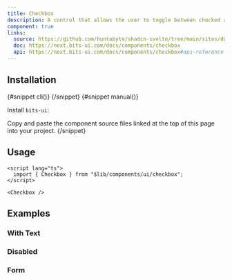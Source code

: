 ```yaml
---
title: Checkbox
description: A control that allows the user to toggle between checked and not checked.
component: true
links:
  source: https://github.com/huntabyte/shadcn-svelte/tree/main/sites/docs/src/lib/registry/default/ui/checkbox
  doc: https://next.bits-ui.com/docs/components/checkbox
  api: https://next.bits-ui.com/docs/components/checkbox#api-reference
---
```


<script>
  import { ComponentPreview, PMAddComp, PMInstall, Steps, Step, InstallTabs } from '$lib/components/docs';
</script>

<ComponentPreview name="checkbox-demo">

<div></div>

</ComponentPreview>

## Installation

<InstallTabs>
{#snippet cli()}
<PMAddComp name="checkbox" />
{/snippet}
{#snippet manual()}
<Steps>
<Step>

Install `bits-ui`:

</Step>
<PMInstall command="bits-ui -D" />
<Step>Copy and paste the component source files linked at the top of this page into your project.</Step>
</Steps>
{/snippet}
</InstallTabs>

## Usage

```svelte
<script lang="ts">
  import { Checkbox } from "$lib/components/ui/checkbox";
</script>
```

```svelte
<Checkbox />
```

## Examples

### With Text

<ComponentPreview name="checkbox-with-text">

<div></div>

</ComponentPreview>

### Disabled

<ComponentPreview name="checkbox-disabled">

<div></div>

</ComponentPreview>

### Form

<ComponentPreview name="checkbox-form-single">

<div></div>

</ComponentPreview>

<ComponentPreview name="checkbox-form-multiple">

<div></div>

</ComponentPreview>
